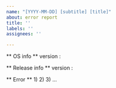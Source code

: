 ```yaml
---
name: "[YYYY-MM-DD] [subtitle] [title]"
about: error report
title: ''
labels: ''
assignees: ''

---
```


** OS info **
version :

** Release info **
version :

** Error **
1)
2)
3)
...
